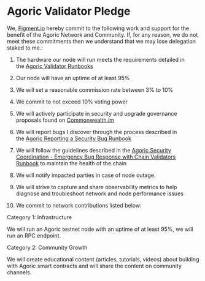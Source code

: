 # Agoric Validator Pledge
We, [Figment.io](https://bigdipper.live/agoric/validators/agoricvaloper1k4v79jf7fxc69p39jnak48aehy8tq2q2hw8qps) hereby commit to the following work and support for the benefit of the Agoric Network and Community. If, for any reason, we do not meet these commitments then we understand that we may lose delegation staked to me.:

1.  The hardware our node will run meets the requirements detailed in the [Agoric Validator Runbooks](https://github.com/Agoric/agoric-sdk/wiki/Runbook%...)

2.  Our node will have an uptime of at least 95%

3. We will set a reasonable commission rate between 3% to 10%

4. We commit to not exceed 10% voting power

5. We will actively participate in security and upgrade governance proposals found on [Commonwealth.im](https://commonwealth.im/agoric)

6. We will report bugs I discover through the process described in the [Agoric Reporting a Security Bug Runbook](https://github.com/Agoric/agoric-sdk/wiki/Runbook%...)

7.  We will follow the guidelines described in the [Agoric Security Coordination - Emergency Bug Response with Chain Validators Runbook](https://github.com/Agoric/agoric-sdk/wiki/Runbook%...) to maintain the health of the chain

8.  We will notify impacted parties in case of node outage.

9.  We will strive to capture and share observability metrics to help diagnose and troubleshoot network and node performance issues

10.  We commit to network contributions listed below:

Category 1: Infrastructure

We will run an Agoric testnet node with an uptime of at least 95%, we will run an RPC endpoint.

Category 2: Community Growth

We will create educational content (articles, tutorials, videos) about building with Agoric smart contracts and will share the content on community channels‌.

